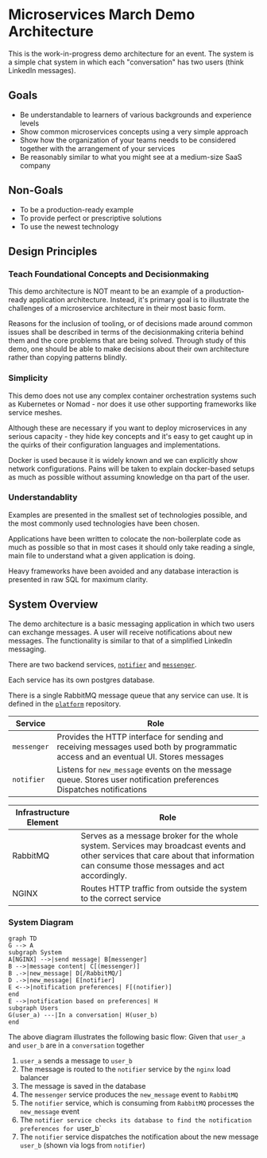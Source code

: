 # Microservices March Demo Architecture
This is the work-in-progress demo architecture for an event. The system is a simple chat system in which each "conversation" has two users (think LinkedIn messages).

## Goals
* Be understandable to learners of various backgrounds and experience levels
* Show common microservices concepts using a very simple approach
* Show how the organization of your teams needs to be considered together with the arrangement of your services
* Be reasonably similar to what you might see at a medium-size SaaS company

## Non-Goals
* To be a production-ready example
* To provide perfect or prescriptive solutions
* To use the newest technology

## Design Principles
### Teach Foundational Concepts and Decisionmaking
This demo architecture is NOT meant to be an example of a production-ready application architecture.  Instead, it's primary goal is to illustrate the challenges of a microservice architecture in their most basic form.

Reasons for the inclusion of tooling, or of decisions made around common issues shall be described in terms of the decisionmaking criteria behind them and the core problems that are being solved. Through study of this demo, one should be able to make decisions about their own architecture rather than copying patterns blindly.

### Simplicity
This demo does not use any complex container orchestration systems such as Kubernetes or Nomad - nor does it use other supporting frameworks like service meshes.

Although these are necessary if you want to deploy microservices in any serious capacity - they hide key concepts and it's easy to get caught up in the quirks of their configuration languages and implementations.

Docker is used because it is widely known and we can explicitly show network configurations.  Pains will be taken to explain docker-based setups as much as possible without assuming knowledge on tha part of the user.

### Understandablity
Examples are presented in the smallest set of technologies possible, and the most commonly used technologies have been chosen.

Applications have been written to colocate the non-boilerplate code as much as possible so that in most cases it should only take reading a single, main file to understand what a given application is doing.

Heavy frameworks have been avoided and any database interaction is presented in raw SQL for maximum clarity.

## System Overview
The demo architecture is a basic messaging application in which two users can exchange messages. A user will receive notifications about new messages. The functionality is similar to that of a simplified LinkedIn messaging.

There are two backend services, [`notifier`](https://github.com/microservices-march-2022/notifier) and [`messenger`](https://github.com/microservices-march-2022/messenger).

Each service has its own postgres database.

There is a single RabbitMQ message queue that any service can use. It is defined in the [`platform`](https://github.com/microservices-march-2022/platform) repository.

| Service     | Role                                                                                                                                    |
|-------------|-----------------------------------------------------------------------------------------------------------------------------------------|
| `messenger` | Provides the HTTP interface for sending and receiving messages used both by programmatic access and an eventual UI. Stores messages |
| `notifier`  | Listens for `new_message` events on the message queue. Stores user notification preferences Dispatches notifications               |

| Infrastructure Element     | Role                                                                                                                                    |
|-------------|-----------------------------------------------------------------------------------------------------------------------------------------|
| RabbitMQ | Serves as a message broker for the whole system.  Services may broadcast events and other services that care about that information can consume those messages and act accordingly. |
| NGINX | Routes HTTP traffic from outside the system to the correct service |

### System Diagram
```mermaid
graph TD
G --> A
subgraph System
A[NGINX] -->|send message| B[messenger]
B -->|message content| C[(messenger)]
B .->|new_message| D[/RabbitMQ/]
D .->|new_message| E[notifier]
E <-->|notification preferences| F[(notifier)]
end
E -->|notification based on preferences| H
subgraph Users
G(user_a) ---|In a conversation| H(user_b)
end
```
The above diagram illustrates the following basic flow:
Given that `user_a` and `user_b` are in a `conversation` together
1. `user_a` sends a message to `user_b`
1. The message is routed to the `notifier` service by the `nginx` load balancer
1. The message is saved in the database
1. The `messenger` service produces the `new_message` event to `RabbitMQ`
1. The `notifier` service, which is consuming from `RabbitMQ` processes the `new_message` event
1. The `notifier service checks its database to find the notification preferences for `user_b`
1. The `notifier` service dispatches the notification about the new message `user_b` (shown via logs from `notifier`)